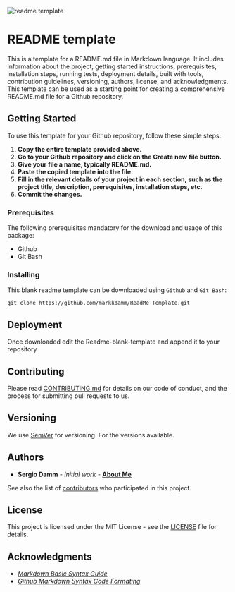 ![readme template](https://icons-for-free.com/iconfiles/png/64/markdown-1324440192952708824.png)
# README template

This is a template for a README.md file in Markdown language. It includes information about the project, getting started instructions, prerequisites, installation steps, running tests, deployment details, built with tools, contribution guidelines, versioning, authors, license, and acknowledgments. This template can be used as a starting point for creating a comprehensive README.md file for a Github repository.

## Getting Started

To use this template for your Github repository, follow these simple steps:

1. **Copy the entire template provided above.**
2. **Go to your Github repository and click on the Create new file button.**
3. **Give your file a name, typically README.md.**
4. **Paste the copied template into the file.**
5. **Fill in the relevant details of your project in each section, such as the project title, description, prerequisites, installation steps, etc.**
6. **Commit the changes.**


### Prerequisites
The following prerequisites mandatory for the download and usage of this package:

- Github
- Git Bash

### Installing

This blank readme template can be downloaded using ``Github`` and ``Git Bash``:

```console
git clone https://github.com/markkdamm/ReadMe-Template.git 
``` 

## Deployment

Once downloaded edit the Readme-blank-template and append it to your repository

## Contributing

Please read [CONTRIBUTING.md](https://github.com/markkdamm/ReadMe-Template/blob/main/CONTRIBUTING.md) for details on our code of conduct, and the process for submitting pull requests to us.

## Versioning

We use [SemVer](http://semver.org/) for versioning. For the versions available.

## Authors

* **Sergio Damm** - *Initial work* - [**About Me**](https://github.com/markkdamm)

See also the list of [contributors](https://github.com/markkdamm/ReadMe-Template) who participated in this project.

## License

This project is licensed under the MIT License - see the [LICENSE](LICENSE) file for details.

## Acknowledgments

* [*Markdown Basic Syntax Guide*](https://www.markdownguide.org/basic-syntax/)
* [*Github Markdown Syntax Code Formating*](https://docs.github.com/en/get-started/writing-on-github/getting-started-with-writing-and-formatting-on-github/basic-writing-and-formatting-syntax)
